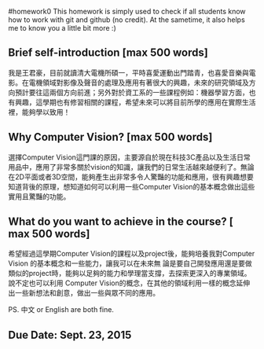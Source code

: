 #homework0
This homework is simply used to check if all students know how to work with git and github (no credit).
At the sametime, it also helps me to know you a little bit more :)

## Brief self-introduction [max 500 words]

我是王君豪，目前就讀清大電機所碩一，平時喜愛運動出門踏青，也喜愛音樂與電影。在電機領域對影像及聲音的處理及應用有著很大的興趣，未來的研究領域及方向預計要往這兩個方向前進；另外對於資工系的一些課程例如：機器學習方面，也有興趣，這學期也有修習相關的課程，希望未來可以將目前所學的應用在實際生活裡，能夠學以致用！

## Why Computer Vision? [max 500 words]

選擇Computer Vision這門課的原因，主要源自於現在科技3C產品以及生活日常用品中，應用了非常多關於vision的知識，讓我們的日常生活越來越便利了。無論在2D平面或者3D空間，能夠產生出非常多令人驚豔的功能和應用，很有興趣想要知道背後的原理，想知道如何可以利用一些Computer Vision的基本概念做出這些實用且驚豔的功能。

## What do you want to achieve in the course? [ max 500 words]

希望經過這學期Computer Vision的課程以及project後，能夠培養我對Computer Vision 的基本概念和一些能力，讓我可以在未來無 論是要自己開發應用還是要做類似的project時，能夠以足夠的能力和學理當支撐，去探索更深入的專業領域。說不定也可以利用 Computer Vision的概念，在其他的領域利用一樣的概念延伸出一些新想法和創意，做出一些與眾不同的應用。 

PS. 中文 or English are both fine.

## Due Date: Sept. 23, 2015
